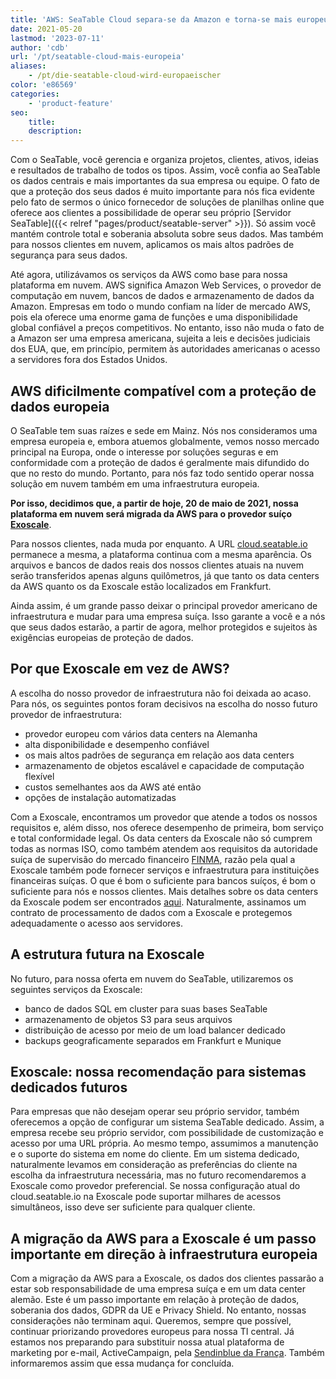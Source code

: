 ```yaml
---
title: 'AWS: SeaTable Cloud separa-se da Amazon e torna-se mais europeu'
date: 2021-05-20
lastmod: '2023-07-11'
author: 'cdb'
url: '/pt/seatable-cloud-mais-europeia'
aliases:
    - /pt/die-seatable-cloud-wird-europaeischer
color: 'e86569'
categories:
    - 'product-feature'
seo:
    title:
    description:
---
```


Com o SeaTable, você gerencia e organiza projetos, clientes, ativos, ideias e resultados de trabalho de todos os tipos. Assim, você confia ao SeaTable os dados centrais e mais importantes da sua empresa ou equipe. O fato de que a proteção dos seus dados é muito importante para nós fica evidente pelo fato de sermos o único fornecedor de soluções de planilhas online que oferece aos clientes a possibilidade de operar seu próprio [Servidor SeaTable]({{< relref "pages/product/seatable-server" >}}). Só assim você mantém controle total e soberania absoluta sobre seus dados. Mas também para nossos clientes em nuvem, aplicamos os mais altos padrões de segurança para seus dados.

Até agora, utilizávamos os serviços da AWS como base para nossa plataforma em nuvem. AWS significa Amazon Web Services, o provedor de computação em nuvem, bancos de dados e armazenamento de dados da Amazon. Empresas em todo o mundo confiam na líder de mercado AWS, pois ela oferece uma enorme gama de funções e uma disponibilidade global confiável a preços competitivos. No entanto, isso não muda o fato de a Amazon ser uma empresa americana, sujeita a leis e decisões judiciais dos EUA, que, em princípio, permitem às autoridades americanas o acesso a servidores fora dos Estados Unidos.

## AWS dificilmente compatível com a proteção de dados europeia

O SeaTable tem suas raízes e sede em Mainz. Nós nos consideramos uma empresa europeia e, embora atuemos globalmente, vemos nosso mercado principal na Europa, onde o interesse por soluções seguras e em conformidade com a proteção de dados é geralmente mais difundido do que no resto do mundo. Portanto, para nós faz todo sentido operar nossa solução em nuvem também em uma infraestrutura europeia.

**Por isso, decidimos que, a partir de hoje, 20 de maio de 2021, nossa plataforma em nuvem será migrada da AWS para o provedor suíço [Exoscale](https://www.exoscale.com/)**.

Para nossos clientes, nada muda por enquanto. A URL [cloud.seatable.io](https://cloud.seatable.io) permanece a mesma, a plataforma continua com a mesma aparência. Os arquivos e bancos de dados reais dos nossos clientes atuais na nuvem serão transferidos apenas alguns quilômetros, já que tanto os data centers da AWS quanto os da Exoscale estão localizados em Frankfurt.

Ainda assim, é um grande passo deixar o principal provedor americano de infraestrutura e mudar para uma empresa suíça. Isso garante a você e a nós que seus dados estarão, a partir de agora, melhor protegidos e sujeitos às exigências europeias de proteção de dados.

## Por que Exoscale em vez de AWS?

A escolha do nosso provedor de infraestrutura não foi deixada ao acaso. Para nós, os seguintes pontos foram decisivos na escolha do nosso futuro provedor de infraestrutura:

- provedor europeu com vários data centers na Alemanha
- alta disponibilidade e desempenho confiável
- os mais altos padrões de segurança em relação aos data centers
- armazenamento de objetos escalável e capacidade de computação flexível
- custos semelhantes aos da AWS até então
- opções de instalação automatizadas

Com a Exoscale, encontramos um provedor que atende a todos os nossos requisitos e, além disso, nos oferece desempenho de primeira, bom serviço e total conformidade legal. Os data centers da Exoscale não só cumprem todas as normas ISO, como também atendem aos requisitos da autoridade suíça de supervisão do mercado financeiro [FINMA](https://finma.ch/de/), razão pela qual a Exoscale também pode fornecer serviços e infraestrutura para instituições financeiras suíças. O que é bom o suficiente para bancos suíços, é bom o suficiente para nós e nossos clientes. Mais detalhes sobre os data centers da Exoscale podem ser encontrados [aqui](https://www.exoscale.com/compliance/). Naturalmente, assinamos um contrato de processamento de dados com a Exoscale e protegemos adequadamente o acesso aos servidores.

## A estrutura futura na Exoscale

No futuro, para nossa oferta em nuvem do SeaTable, utilizaremos os seguintes serviços da Exoscale:

- banco de dados SQL em cluster para suas bases SeaTable
- armazenamento de objetos S3 para seus arquivos
- distribuição de acesso por meio de um load balancer dedicado
- backups geograficamente separados em Frankfurt e Munique

## Exoscale: nossa recomendação para sistemas dedicados futuros

Para empresas que não desejam operar seu próprio servidor, também oferecemos a opção de configurar um sistema SeaTable dedicado. Assim, a empresa recebe seu próprio servidor, com possibilidade de customização e acesso por uma URL própria. Ao mesmo tempo, assumimos a manutenção e o suporte do sistema em nome do cliente. Em um sistema dedicado, naturalmente levamos em consideração as preferências do cliente na escolha da infraestrutura necessária, mas no futuro recomendaremos a Exoscale como provedor preferencial. Se nossa configuração atual do cloud.seatable.io na Exoscale pode suportar milhares de acessos simultâneos, isso deve ser suficiente para qualquer cliente.

## A migração da AWS para a Exoscale é um passo importante em direção à infraestrutura europeia

Com a migração da AWS para a Exoscale, os dados dos clientes passarão a estar sob responsabilidade de uma empresa suíça e em um data center alemão. Este é um passo importante em relação à proteção de dados, soberania dos dados, GDPR da UE e Privacy Shield. No entanto, nossas considerações não terminam aqui. Queremos, sempre que possível, continuar priorizando provedores europeus para nossa TI central. Já estamos nos preparando para substituir nossa atual plataforma de marketing por e-mail, ActiveCampaign, pela [Sendinblue da França](https://de.sendinblue.com/). Também informaremos assim que essa mudança for concluída.
